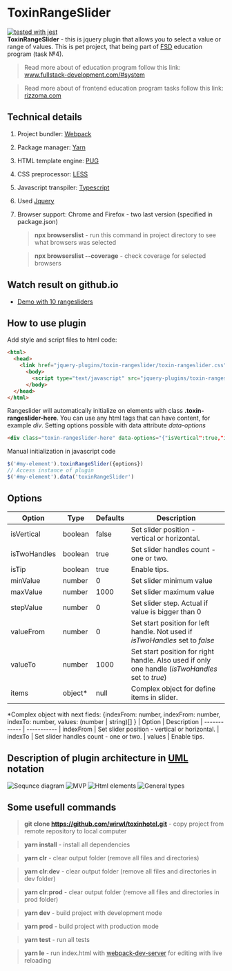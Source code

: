# ToxinRangeSlider
[![tested with jest](https://img.shields.io/badge/tested_with-jest-99424f.svg)](https://github.com/facebook/jest)       
**ToxinRangeSlider** - this is jquery plugin that allows you to select a value or range of values. This is pet project, that being part of [FSD](https://www.fullstack-development.com) education program (task №4). 

> Read more about of education program follow this link: www.fullstack-development.com/#system

> Read more about  of frontend education program tasks follow this link: [rizzoma.com](https://rizzoma.com/topic/d5c429337bcaa70548fb5aeedee6d92b)

## Technical details
 1. Project bundler: [Webpack](https://webpack.js.org)
 2. Package manager: [Yarn](https://yarnpkg.com)
 3. HTML template engine: [PUG](https://pugjs.org)
 4. CSS preprocessor: [LESS](http://lesscss.org)
 5. Javascript transpiler: [Typescript](https://www.typescriptlang.org/index.html)
 6. Used [Jquery](https://www.npmjs.com/package/jquery)
 7. Browser support: Chrome and Firefox - two last version (specified in package.json)
    > **npx browserslist** - run this command  in project directory to see what browsers was selected

    > **npx browserslist --coverage** - check coverage for selected browsers
## Watch result on github.io
   + [Demo with 10 rangesliders](https://wirwl.github.io/PetProjects/FSD/ToxinRangeSlider/index.html)

## How to use plugin
Add style and script files to html code:
```html
<html>
  <head>        
    <link href="jquery-plugins/toxin-rangeslider/toxin-rangeslider.css" rel="stylesheet">
      <body>
        <script type="text/javascript" src="jquery-plugins/toxin-rangeslider/toxin-rangeslider.js"></script>
      </body>
  </head>
</html>
```
Rangeslider will automatically initialize on elements with class **.toxin-rangeslider-here**. You can use any html tags that can have content, for example *div*. Setting options possible with data attribute *data-options*
```html
<div class="toxin-rangeslider-here" data-options="{"isVertical":true,"isTwoHandles":true,"isTip":true,"minValue":1000,"maxValue":2220,"stepValue":100,"valueFrom":1100,"valueTo":1600}"></div>
```
Manual initialization in javascript code
```javascript
$('#my-element').toxinRangeSlider({options})
// Access instance of plugin
$('#my-element').data('toxinRangeSlider')
```

## Options
| Option        | Type          | Defaults      | Description
| ------------- | ------------- | ------------- | -----------
| isVertical    | boolean       | false         | Set slider position - vertical or horizontal.
| isTwoHandles  | boolean       | true          | Set slider handles count - one or two.
| isTip         | boolean       | true          | Enable tips.
| minValue      | number        | 0             | Set slider minimum value
| maxValue      | number        | 1000          | Set slider maximum value
| stepValue     | number        | 0             | Set slider step. Actual if value is bigger than 0            |
| valueFrom     | number        | 0             | Set start position for left handle. Not used if *isTwoHandles* set to *false*
| valueTo       | number        | 1000          | Set start position for right handle. Also used if only one handle (*isTwoHandles* set to *true*)
| items         | object*       | null          | Complex object for define items in slider.



*Complex object with next fieds: 
{indexFrom: number, indexFrom: number, indexTo: number, values: (number | string)[] }
| Option       | Description
| ------------ | -----------
| indexFrom    | Set slider position - vertical or horizontal.
| indexTo      | Set slider handles count - one or two.
| values       | Enable tips.

## Description of plugin architecture in [UML](https://www.omg.org/spec/UML) notation
![Sequnce diagram](UML/sd.png)
![MVP](UML/mvp.png)
![Html elements](UML/hes.png)
![General types](UML/gt.png)

## Some usefull commands
  >**git clone https://github.com/wirwl/toxinhotel.git** - copy project from remote repository to local computer

  >**yarn install** - install all dependencies

  >**yarn clr** - clear output folder (remove all files and directories)

  >**yarn clr:dev** - clear output folder (remove all files and directories in dev folder)

  >**yarn clr:prod** - clear output folder (remove all files and directories in prod folder)

  >**yarn dev** - build project with development mode

  >**yarn prod** - build project with production mode

  >**yarn test** - run all tests

  >**yarn le** - run index.html with [webpack-dev-server](https://www.npmjs.com/package/webpack-dev-server) for editing with live reloading





